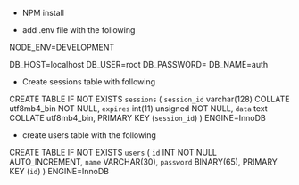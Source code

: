 - NPM install

- add .env file with the following

NODE_ENV=DEVELOPMENT

DB_HOST=localhost
DB_USER=root
DB_PASSWORD=
DB_NAME=auth

- Create sessions table with following

CREATE TABLE IF NOT EXISTS `sessions` (
  `session_id` varchar(128) COLLATE utf8mb4_bin NOT NULL,
  `expires` int(11) unsigned NOT NULL,
  `data` text COLLATE utf8mb4_bin,
  PRIMARY KEY (`session_id`)
) ENGINE=InnoDB

- create users table with the following 

CREATE TABLE IF NOT EXISTS `users` (
  `id` INT NOT NULL AUTO_INCREMENT,
  `name` VARCHAR(30),
  `password` BINARY(65),
  PRIMARY KEY (`id`)
) ENGINE=InnoDB
